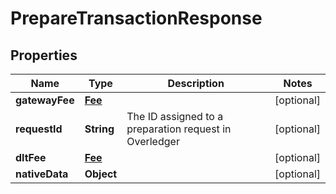 

# PrepareTransactionResponse


## Properties

Name | Type | Description | Notes
------------ | ------------- | ------------- | -------------
**gatewayFee** | [**Fee**](Fee.md) |  |  [optional]
**requestId** | **String** | The ID assigned to a preparation request in Overledger |  [optional]
**dltFee** | [**Fee**](Fee.md) |  |  [optional]
**nativeData** | **Object** |  |  [optional]



